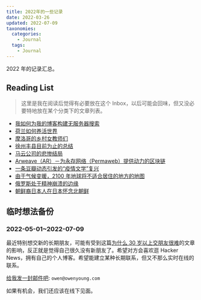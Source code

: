 ```yaml
---
title: 2022年的一些记录
date: 2022-03-26
updated: 2022-07-09
taxonomies:
  categories:
    - Journal
  tags:
    - Journal
---
```


2022 年的记录汇总。

<!-- more -->

## Reading List

> 这里是我在阅读后觉得有必要放在这个 Inbox，以后可能会回味，但又没必要特地放在某个分类下的文章列表。


- [我如何为我的博客构建无服务器搜索](https://www.morling.dev/blog/how-i-built-a-serverless-search-for-my-blog/)
- [荷兰如何养活世界](https://news.ycombinator.com/from?site=nationalgeographic.com)
- [摩洛哥的乡村女教师们](https://www.youtube.com/watch?v=Ha-31FEFX8s)
- [徐州丰县目前为止的总结](https://mp.weixin.qq.com/s/FDKV22VnBOayDlEwFAtzmw)
- [马云公司的悲惨结局](https://www.forbes.com/sites/georgecalhoun/2021/06/07/the-sad-end-of-jack-ma-inc/?sh=55c1fd0c123a)
- [Arweave（AR）－为永存网络（Permaweb）提供动力的区块链](https://www.wwsww.cn/qkl/10173.html)
- [一条豆瓣动态引发的“疫情文学”复兴](https://t.me/douban_read/110380)
- [由于气候变暖，2100 年地球将不适合居住的地方的地图](https://interaktiv.morgenpost.de/klimawandel-hitze-meeresspiegel-wassermangel-stuerme-unbewohnbar/en.html)
- [俄罗斯处于精神崩溃的边缘](https://granta.com/russia-verge-nervous-breakdown/)
- [朝鲜裔日本人在日本怀念北朝鲜](https://www.youtube.com/watch?v=qBfyIQbxXPs)


## 临时想法备份

### 2022-05-01~2022-07-09

最近特别想交新的长期朋友，可能有受到这篇[为什么 30 岁以上交朋友很难](https://www.nytimes.com/2012/07/15/fashion/the-challenge-of-making-friends-as-an-adult.html)的文章的影响，反正就是觉得自己很久没有新朋友了。希望对方会喜欢逛 Hacker News，拥有自己的个人博客。希望能建立某种长期联系，但又不那么实时在线的联系。

[给我发一封邮件吧](mailto:owen@owenyoung.com): `owen@owenyoung.com`

如果有机会，我们还应该在线下见面。
